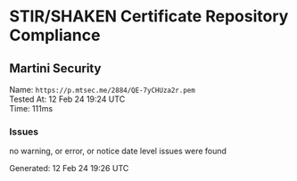# STIR/SHAKEN Certificate Repository Compliance

## Martini Security

Name: `https://p.mtsec.me/2884/QE-7yCHUza2r.pem`\
Tested At: 12 Feb 24 19:24 UTC\
Time: 111ms

### Issues

no warning, or error, or notice date level issues were found

Generated: 12 Feb 24 19:26 UTC